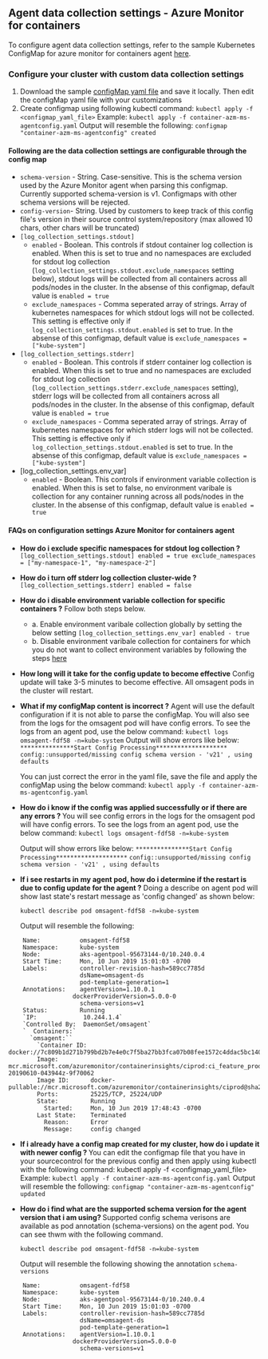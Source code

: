 ## Agent data collection settings - Azure Monitor for containers

To configure agent data collection settings, refer to the sample Kubernetes ConfigMap for azure monitor for containers agent [here](https://aka.ms/coinconfigmap).

### Configure your cluster with custom data collection settings

 1. Download the  sample [configMap yaml file](https://aka.ms/coinconfigmap) and save it locally. Then edit the configMap yaml file with your customizations
 2. Create configmap using following kubectl command:
`kubectl apply -f <configmap_yaml_file>`
Example:
`kubectl apply -f container-azm-ms-agentconfig.yaml`
Output will resemble the following:
`configmap "container-azm-ms-agentconfig" created`


#### Following are the data collection settings are configurable through the config map
- `schema-version` - String. Case-sensitive. This is the schema version used by the Azure Monitor agent when parsing this configmap. Currently supported schema-version is v1. Configmaps with other schema versions will be rejected.
- `config-version`- String. Used by customers to keep track of this config file's version in their source control system/repository (max allowed 10 chars, other chars will be truncated)
 - `[log_collection_settings.stdout]`
	 -  `enabled` -  Boolean. This controls if stdout container log collection is enabled. When this is set to true and no namespaces are excluded for stdout log collection (`log_collection_settings.stdout.exclude_namespaces` setting below), stdout logs will be collected from all containers across all pods/nodes in the cluster. In the absense of this configmap, default value is `enabled = true`
	 - `exclude_namespaces` - Comma seperated array of strings. Array of kubernetes namespaces for which stdout logs will not be collected.  This setting is effective only if `log_collection_settings.stdout.enabled` is set to true. In the absense of this configmap, default value is `exclude_namespaces = ["kube-system"]`
 - `[log_collection_settings.stderr]`
	 -   `enabled` - Boolean. This controls if stderr container log collection is enabled. When this is set to true and no namespaces are excluded for stdout log collection (`log_collection_settings.stderr.exclude_namespaces` setting), stderr logs will be collected from all containers across all pods/nodes in the cluster. In the absense of this configmap, default value is `enabled = true`
	 - `exclude_namespaces` - Comma seperated array of strings. Array of kubernetes namespaces for which stderr logs will not be collected.  This setting is effective only if `log_collection_settings.stdout.enabled` is set to true. In the absense of this configmap, default value is `exclude_namespaces = ["kube-system"]`
- [log_collection_settings.env_var]
	- `enabled` - Boolean. This controls if environment variable collection is enabled. When this is set to false, no environment varibale is collection for any container running across all pods/nodes in the cluster.  In the absense of this configmap, default value is `enabled = true`

#### FAQs on configuration settings  Azure Monitor for containers agent
- <b>How do i exclude specific namespaces for stdout log collection ?</b>
`[log_collection_settings.stdout]
	enabled = true
	exclude_namespaces = ["my-namespace-1", "my-namespace-2"]`
	
- <b>How do i turn off stderr log collection cluster-wide ?</b>
  `[log_collection_settings.stderr]
	enabled = false`
	
- <b>How do i disable environment variable collection for specific containers ?</b>
    Follow both steps below.
	- a. Enable environment varibale collection globally by setting the below setting
		  `[log_collection_settings.env_var]
	      enabled - true`
     - b. Disable environment varibale collection for containers for which you do not want to collect environment variables by following the steps [here](https://docs.microsoft.com/en-us/azure/azure-monitor/insights/container-insights-manage-agent#how-to-disable-environment-variable-collection-on-a-container)
     
 - <b>How long will it take for the config update to become effective</b>
	Config update will take 3-5 minutes to become effective. All omsagent pods in the cluster will restart.
	
- <b>What if my configMap content is incorrect ?</b>
   Agent will use the default configuration if it is not able to parse the configMap. You will also see from the logs for the omsagent pod will have config errors. To see the logs from an agent pod, use the below command:
   `kubectl logs omsagent-fdf58 -n=kube-system`
	Output will show errors like below:
	`***************Start Config Processing********************`
`config::unsupported/missing config schema version - 'v21' , using defaults`

	You can just correct the error in the yaml file, save the file and apply the configMap using the below command:
	`kubectl apply -f container-azm-ms-agentconfig.yaml`

 - <b>How do i know if the config was applied successfully or if there are any errors ? </b>
	 You will see config errors in the logs for the omsagent pod will have config errors. To see the logs from an agent pod, use the below command:
`kubectl logs omsagent-fdf58 -n=kube-system`

	Output will show errors like below:
`***************Start Config Processing********************`
`config::unsupported/missing config schema version - 'v21' , using defaults`

- <b>If i see restarts in my agent pod, how do i determine if the restart is due to config update for the agent ?</b>
	Doing a describe on agent pod will show last state's restart message as 'config changed' as shown below:

	`kubectl describe pod omsagent-fdf58 -n=kube-system`

	Output will resemble the following:
```
	Name:           omsagent-fdf58
	Namespace:      kube-system
	Node:           aks-agentpool-95673144-0/10.240.0.4
	Start Time:     Mon, 10 Jun 2019 15:01:03 -0700
	Labels:         controller-revision-hash=589cc7785d
	                dsName=omsagent-ds
	                pod-template-generation=1
	Annotations:    agentVersion=1.10.0.1
	              dockerProviderVersion=5.0.0-0
	                schema-versions=v1
	Status:         Running
	`IP:             10.244.1.4`
	`Controlled By:  DaemonSet/omsagent`
	`  Containers:`
	  `omsagent:``
	    `Container ID:  docker://7c809b1d271b799bd2b7e4e0c7f5ba27bb3fca07b08fee1572c4ddac5bc14008
	    Image:         mcr.microsoft.com/azuremonitor/containerinsights/ciprod:ci_feature_prod-20190610-043944z-9f70062
	    Image ID:      docker-pullable://mcr.microsoft.com/azuremonitor/containerinsights/ciprod@sha256:0056682df4979e127545a6488fc08baa78c2333e0403756ca7c5aa3a068ffed1
	    Ports:         25225/TCP, 25224/UDP
	    State:         Running
	      Started:     Mon, 10 Jun 2019 17:48:43 -0700
	    Last State:    Terminated
	      Reason:      Error
	      Message:     config changed
 ```
 - <b>If i already have a config map created for my cluster, how do i update it with newer config ? </b>
 You can edit the configmap file that you have in your sourcecontrol for the previous config and then apply using kubectl with the following command:
kubectl apply -f <configmap_yaml_file>
Example:
`kubectl apply -f container-azm-ms-agentconfig.yaml`
Output will resemble the following:
`configmap "container-azm-ms-agentconfig" updated`
- <b> How do i find what are the supported schema version  for the agent version that i am using? </b>
Supported config schema verisons are available as pod annotation (schema-versions) on the agent pod. You can see thwm with the following command.

	`kubectl describe pod omsagent-fdf58 -n=kube-system`
    
	 Output will resemble the following showing the annotation `schema-versions`
    

```
	Name:           omsagent-fdf58
	Namespace:      kube-system
	Node:           aks-agentpool-95673144-0/10.240.0.4
	Start Time:     Mon, 10 Jun 2019 15:01:03 -0700
	Labels:         controller-revision-hash=589cc7785d
	                dsName=omsagent-ds
	                pod-template-generation=1
	Annotations:    agentVersion=1.10.0.1
	              dockerProviderVersion=5.0.0-0
	                schema-versions=v1 
```

